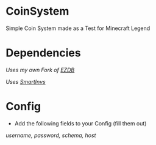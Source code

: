 # CoinSystem
Simple Coin System made as a Test for Minecraft Legend

# Dependencies

*Uses my own Fork of [EZDB](https://github.com/mirraj2/EZDB)*

*Uses [SmartInvs](https://github.com/MinusKube/SmartInvs)*

# Config

* Add the following fields to your Config (fill them out)

*username, password, schema, host*
